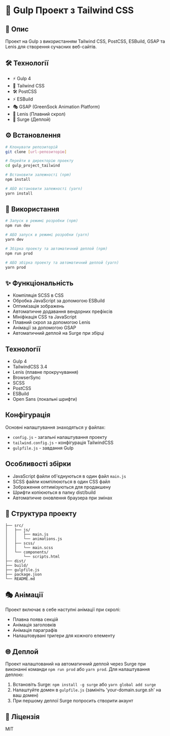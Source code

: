 # 🚀 Gulp Проект з Tailwind CSS

## 📝 Опис
Проект на Gulp з використанням Tailwind CSS, PostCSS, ESBuild, GSAP та Lenis для створення сучасних веб-сайтів.

## 🛠 Технології
- ⚡️ Gulp 4
- 🎨 Tailwind CSS
- 🛠 PostCSS
- ⚡️ ESBuild
- 🎭 GSAP (GreenSock Animation Platform)
- 🎯 Lenis (Плавний скрол)
- 🚀 Surge (Деплой)

## ⚙️ Встановлення
```bash
# Клонувати репозиторій
git clone [url-репозиторію]

# Перейти в директорію проекту
cd gulp_project_tailwind

# Встановити залежності (npm)
npm install

# АБО встановити залежності (yarn)
yarn install
```

## 🚀 Використання
```bash
# Запуск в режимі розробки (npm)
npm run dev

# АБО запуск в режимі розробки (yarn)
yarn dev

# Збірка проекту та автоматичний деплой (npm)
npm run prod

# АБО збірка проекту та автоматичний деплой (yarn)
yarn prod
```

## ✨ Функціональність
- Компіляція SCSS в CSS
- Обробка JavaScript за допомогою ESBuild
- Оптимізація зображень
- Автоматичне додавання вендорних префіксів
- Мініфікація CSS та JavaScript
- Плавний скрол за допомогою Lenis
- Анімації за допомогою GSAP
- Автоматичний деплой на Surge при збірці

## Технології

- Gulp 4
- TailwindCSS 3.4
- Lenis (плавне прокручування)
- BrowserSync
- SCSS
- PostCSS
- ESBuild
- Open Sans (локальні шрифти)

## Конфігурація

Основні налаштування знаходяться у файлах:
- `config.js` - загальні налаштування проекту
- `tailwind.config.js` - конфігурація TailwindCSS
- `gulpfile.js` - завдання Gulp

## Особливості збірки

- JavaScript файли об'єднуються в один файл `main.js`
- SCSS файли компілюються в один CSS файл
- Зображення оптимізуються для продакшену
- Шрифти копіюються в папку dist/build
- Автоматичне оновлення браузера при змінах

## 📁 Структура проекту
```
├── src/
│   ├── js/
│   │   ├── main.js
│   │   └── animations.js
│   ├── scss/
│   │   └── main.scss
│   └── components/
│       └── scripts.html
├── dist/
├── build/
├── gulpfile.js
├── package.json
└── README.md
```

## 🎭 Анімації
Проект включає в себе наступні анімації при скролі:
- Плавна поява секцій
- Анімація заголовків
- Анімація параграфів
- Налаштовувані тригери для кожного елементу

## 🌐 Деплой
Проект налаштований на автоматичний деплой через Surge при виконанні команди `npm run prod` або `yarn prod`. Для налаштування деплою:
1. Встановіть Surge: `npm install -g surge` або `yarn global add surge`
2. Налаштуйте домен в `gulpfile.js` (замініть 'your-domain.surge.sh' на ваш домен)
3. При першому деплої Surge попросить створити акаунт

## 📄 Ліцензія
MIT